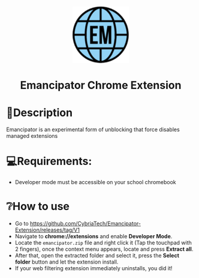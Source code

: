 <p align="center">
<kbd>
<img width="150px" src="icon_128.png">
</kbd>
</p>

<h1 align="center">Emancipator Chrome Extension</h1>

# 📃Description

Emancipator is an experimental form of unblocking that force disables managed extensions

# 💻Requirements:

- Developer mode must be accessible on your school chromebook

# ❔How to use

- Go to https://github.com/CybriaTech/Emancipator-Extension/releases/tag/V1
- Navigate to <b>chrome://extensions</b> and enable <b>Developer Mode</b>.
- Locate the `emancipator.zip` file and right click it (Tap the touchpad with 2 fingers), once the context menu appears, locate and press <b>Extract all</b>.
- After that, open the extracted folder and select it, press the <b>Select folder</b> button and let the extension install.
- If your web filtering extension immediately uninstalls, you did it!
